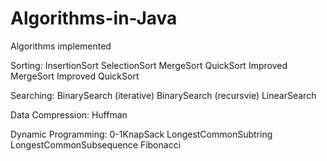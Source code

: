 # Algorithms-in-Java

Algorithms implemented

Sorting:
  InsertionSort
  SelectionSort
  MergeSort
  QuickSort
  Improved MergeSort
  Improved QuickSort
  
Searching:
  BinarySearch (iterative)
  BinarySearch (recursvie)
  LinearSearch
  
Data Compression:
  Huffman
  
Dynamic Programming:
   0-1KnapSack
   LongestCommonSubtring
   LongestCommonSubsequence
   Fibonacci
